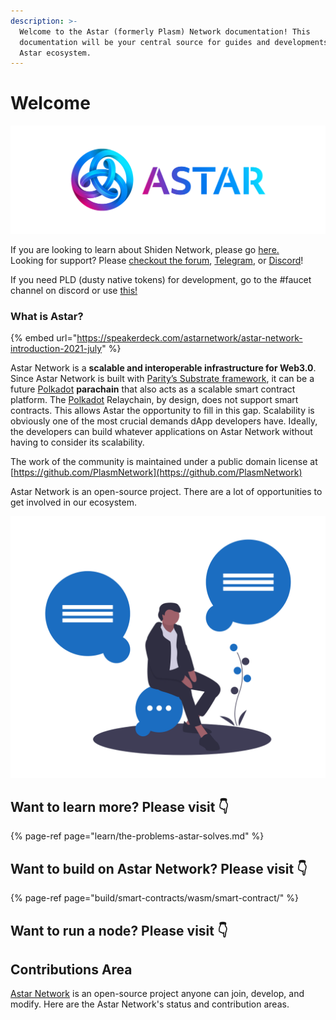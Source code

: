 ```yaml
---
description: >-
  Welcome to the Astar (formerly Plasm) Network documentation! This
  documentation will be your central source for guides and developments in the
  Astar ecosystem.
---
```


# Welcome

![](.gitbook/assets/landscape.png)

If you are looking to learn about Shiden Network, please go [here.](https://docs.astar.network/learn/shiden-network)  
Looking for support? Please [checkout the forum](https://forum.plasmnet.io/), [Telegram](https://t.me/PlasmOfficial), or [Discord](https://discord.com/invite/wUcQt3R)!

If you need PLD \(dusty native tokens\) for development, go to the \#faucet channel on discord or use [this!](https://plasm-faucet-frontend.vercel.app/)

### What is Astar?

{% embed url="https://speakerdeck.com/astarnetwork/astar-network-introduction-2021-july" %}

Astar Network is a **scalable and interoperable infrastructure for Web3.0**. Since Astar Network is built with [Parity’s Substrate framework](https://www.substrate.io/), it can be a future [Polkadot](https://polkadot.network/) **parachain** that also acts as a scalable smart contract platform. The [Polkadot](https://polkadot.network/) Relaychain, by design, does not support smart contracts. This allows Astar the opportunity to fill in this gap. Scalability is obviously one of the most crucial demands dApp developers have. Ideally, the developers can build whatever applications on Astar Network without having to consider its scalability.

The work of the community is maintained under a public domain license at  
[https://github.com/PlasmNetwork](https://github.com/PlasmNetwork)

Astar Network is an open-source project. There are a lot of opportunities to get involved in our ecosystem. 



![](.gitbook/assets/undraw_ideas_s70l-1-.png)

## Want to learn more? Please visit 👇

{% page-ref page="learn/the-problems-astar-solves.md" %}

## Want to build on Astar Network? Please visit 👇

{% page-ref page="build/smart-contracts/wasm/smart-contract/" %}

## Want to run a node? Please visit 👇

## Contributions Area

[Astar Network](https://astar.network) is an open-source project anyone can join, develop, and modify. Here are the Astar Network's status and contribution areas.

